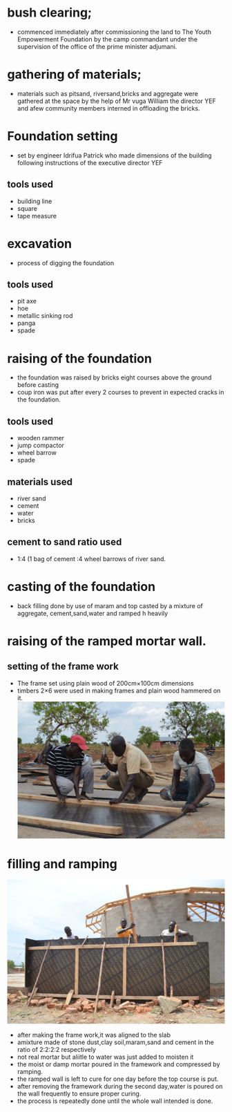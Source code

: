 # bush clearing;
- commenced immediately after commissioning the land to The Youth Empowerment Foundation by the camp commandant under the supervision of the office of the prime minister adjumani.
# gathering of materials;
- materials such as pitsand, riversand,bricks and aggregate were gathered at the space by the help of Mr vuga William the director YEF and afew community members interned in offloading the bricks.
# Foundation setting
- set by engineer Idrifua Patrick who made dimensions of the building following instructions of the executive director YEF

## tools used
- building line
- square
- tape measure
# excavation
- process of digging the foundation
## tools used
- pit axe
- hoe
- metallic sinking rod
- panga
- spade
# raising of the foundation
- the foundation was raised by bricks eight courses above the ground before casting
- coup iron was put after every 2 courses to prevent in expected cracks in the foundation.
## tools used
- wooden rammer
- jump compactor
- wheel barrow
- spade
## materials used
- river sand
- cement
- water
- bricks
## cement to sand ratio used
- 1:4 (1 bag of cement :4 wheel barrows of river sand.
# casting of the foundation
- back filling done by use of maram and top casted by a mixture of aggregate, cement,sand,water and ramped h
heavily
# raising of the ramped mortar wall.
## setting of the frame work
- The frame set using plain wood of 200cm×100cm dimensions
- timbers 2×6 were used in making frames and plain wood hammered on it.
![](Images/makingtheframework.jpg)
# filling and ramping

![](Images/ramping.jpeg)
- after making the frame work,it was aligned to the slab
- amixture made of stone dust,clay soil,maram,sand and cement in the ratio of 2:2:2:2 respectively
- not real mortar but aliitle to water was just added to moisten it
- the moist or damp mortar poured in the framework and compressed by ramping.
- the ramped wall is left to cure for one day before the top course is put.
- after removing the framework during the second day,water is poured on the wall frequently to ensure proper curing.
- the process is repeatedly done until the whole wall intended is done.




